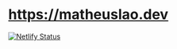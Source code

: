 # https://matheuslao.dev

[![Netlify Status](https://api.netlify.com/api/v1/badges/bff94787-8e73-4c3a-bccf-cda2829f3461/deploy-status)](https://app.netlify.com/sites/matheuslao/deploys)